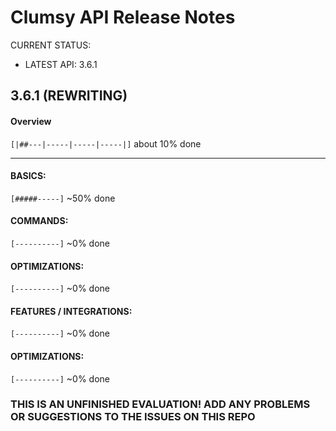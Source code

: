# Clumsy API Release Notes
CURRENT STATUS:
- LATEST API: 3.6.1


## 3.6.1 (REWRITING)
#### Overview
`[|##---|-----|-----|-----|]` about 10% done

---

#### BASICS:
`[#####-----]` ~50% done

#### COMMANDS:
`[----------]` ~0% done

#### OPTIMIZATIONS:
`[----------]` ~0% done

#### FEATURES / INTEGRATIONS:
`[----------]` ~0% done

#### OPTIMIZATIONS:
`[----------]` ~0% done

### THIS IS AN UNFINISHED EVALUATION! ADD ANY PROBLEMS OR SUGGESTIONS TO THE ISSUES ON THIS REPO

